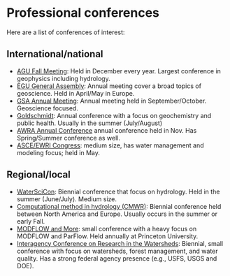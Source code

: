 # Professional conferences

Here are a list of conferences of interest:

## International/national 

- [AGU Fall Meeting](https://www.agu.org/fall-meeting): Held in December every year. Largest conference in geophysics including hydrology. 
- [EGU General Assembly](https://www.egu.eu/meetings/): Annual meeting cover a broad topics of geoscience. Held in April/May in Europe.
- [GSA Annual Meeting](https://www.geosociety.org/GSA/GSA/Events/Annual_Meeting.aspx): Annual meeting held in September/October. Geoscience focused. 
- [Goldschmidt](https://www.geochemsoc.org/events/goldschmidtconference): Annual conference with a focus on geochemistry and public health. Usually in the summer (July/August)
- [AWRA Annual Conference](https://www.awra.org/Members/Events_and_Education/Events_and_Education_Conferences.aspx) annual conference held in Nov. Has Spring/Summer conference as well.
- [ASCE/EWRI Congress](https://www.ewricongress.org/): medium size, has water management and modeling focus; held in May. 

## Regional/local

- [WaterSciCon](https://www.agu.org/waterscicon/pages/about): Biennial conference that focus on hydrology. Held in the summer (June/July). Medium size.
- [Computational method in hydrology (CMWR)](https://cmwrconference.org): Biennial conference held between North America and Europe. Usually occurs in the summer or early Fall.
- [MODFLOW and More](https://igwmc.princeton.edu/modflow/): small conference with a heavy focus on MODFLOW and ParFlow. Held annually at Princeton University.
- [Interagency Conference on Research in the Watersheds](https://icrwatersheds.org/): Biennial, small conference with focus on watersheds, forest management, and water quality. Has a strong federal agency presence (e.g., USFS, USGS and DOE).

